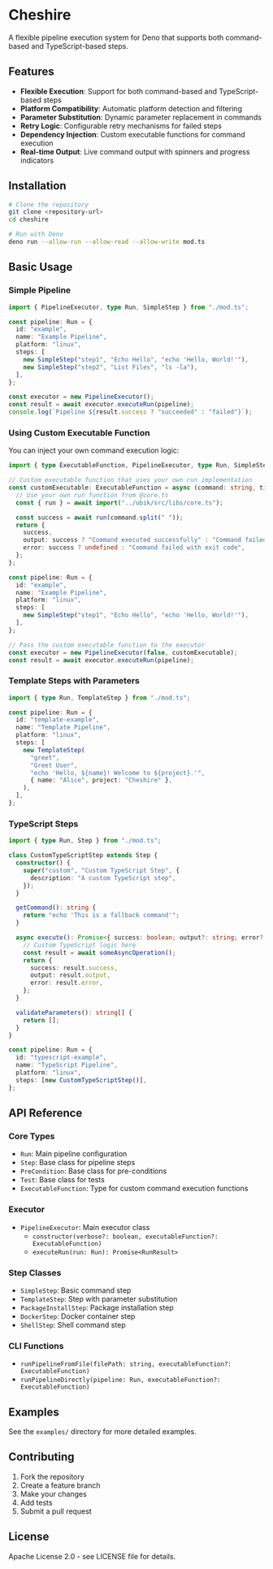 # Cheshire

A flexible pipeline execution system for Deno that supports both command-based and TypeScript-based
steps.

## Features

- **Flexible Execution**: Support for both command-based and TypeScript-based steps
- **Platform Compatibility**: Automatic platform detection and filtering
- **Parameter Substitution**: Dynamic parameter replacement in commands
- **Retry Logic**: Configurable retry mechanisms for failed steps
- **Dependency Injection**: Custom executable functions for command execution
- **Real-time Output**: Live command output with spinners and progress indicators

## Installation

```bash
# Clone the repository
git clone <repository-url>
cd cheshire

# Run with Deno
deno run --allow-run --allow-read --allow-write mod.ts
```

## Basic Usage

### Simple Pipeline

```typescript
import { PipelineExecutor, type Run, SimpleStep } from "./mod.ts";

const pipeline: Run = {
  id: "example",
  name: "Example Pipeline",
  platform: "linux",
  steps: [
    new SimpleStep("step1", "Echo Hello", "echo 'Hello, World!'"),
    new SimpleStep("step2", "List Files", "ls -la"),
  ],
};

const executor = new PipelineExecutor();
const result = await executor.executeRun(pipeline);
console.log(`Pipeline ${result.success ? "succeeded" : "failed"}`);
```

### Using Custom Executable Function

You can inject your own command execution logic:

```typescript
import { type ExecutableFunction, PipelineExecutor, type Run, SimpleStep } from "./mod.ts";

// Custom executable function that uses your own run implementation
const customExecutable: ExecutableFunction = async (command: string, timeout?: number) => {
  // Use your own run function from @core.ts
  const { run } = await import("../ubik/src/libs/core.ts");

  const success = await run(command.split(" "));
  return {
    success,
    output: success ? "Command executed successfully" : "Command failed",
    error: success ? undefined : "Command failed with exit code",
  };
};

const pipeline: Run = {
  id: "example",
  name: "Example Pipeline",
  platform: "linux",
  steps: [
    new SimpleStep("step1", "Echo Hello", "echo 'Hello, World!'"),
  ],
};

// Pass the custom executable function to the executor
const executor = new PipelineExecutor(false, customExecutable);
const result = await executor.executeRun(pipeline);
```

### Template Steps with Parameters

```typescript
import { type Run, TemplateStep } from "./mod.ts";

const pipeline: Run = {
  id: "template-example",
  name: "Template Pipeline",
  platform: "linux",
  steps: [
    new TemplateStep(
      "greet",
      "Greet User",
      "echo 'Hello, ${name}! Welcome to ${project}.'",
      { name: "Alice", project: "Cheshire" },
    ),
  ],
};
```

### TypeScript Steps

```typescript
import { type Run, Step } from "./mod.ts";

class CustomTypeScriptStep extends Step {
  constructor() {
    super("custom", "Custom TypeScript Step", {
      description: "A custom TypeScript step",
    });
  }

  getCommand(): string {
    return "echo 'This is a fallback command'";
  }

  async execute(): Promise<{ success: boolean; output?: string; error?: string }> {
    // Custom TypeScript logic here
    const result = await someAsyncOperation();
    return {
      success: result.success,
      output: result.output,
      error: result.error,
    };
  }

  validateParameters(): string[] {
    return [];
  }
}

const pipeline: Run = {
  id: "typescript-example",
  name: "TypeScript Pipeline",
  platform: "linux",
  steps: [new CustomTypeScriptStep()],
};
```

## API Reference

### Core Types

- `Run`: Main pipeline configuration
- `Step`: Base class for pipeline steps
- `PreCondition`: Base class for pre-conditions
- `Test`: Base class for tests
- `ExecutableFunction`: Type for custom command execution functions

### Executor

- `PipelineExecutor`: Main executor class
  - `constructor(verbose?: boolean, executableFunction?: ExecutableFunction)`
  - `executeRun(run: Run): Promise<RunResult>`

### Step Classes

- `SimpleStep`: Basic command step
- `TemplateStep`: Step with parameter substitution
- `PackageInstallStep`: Package installation step
- `DockerStep`: Docker container step
- `ShellStep`: Shell command step

### CLI Functions

- `runPipelineFromFile(filePath: string, executableFunction?: ExecutableFunction)`
- `runPipelineDirectly(pipeline: Run, executableFunction?: ExecutableFunction)`

## Examples

See the `examples/` directory for more detailed examples.

## Contributing

1. Fork the repository
2. Create a feature branch
3. Make your changes
4. Add tests
5. Submit a pull request

## License

Apache License 2.0 - see LICENSE file for details.
